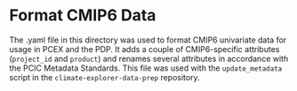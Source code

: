 # Format CMIP6 Data

The .yaml file in this directory was used to format CMIP6 univariate data for usage in PCEX and the PDP. It adds a couple of CMIP6-specific attributes (`project_id` and `product`) and renames several attributes in accordance with the PCIC Metadata Standards. This file was used with the `update_metadata` script in the `climate-explorer-data-prep` repository.
